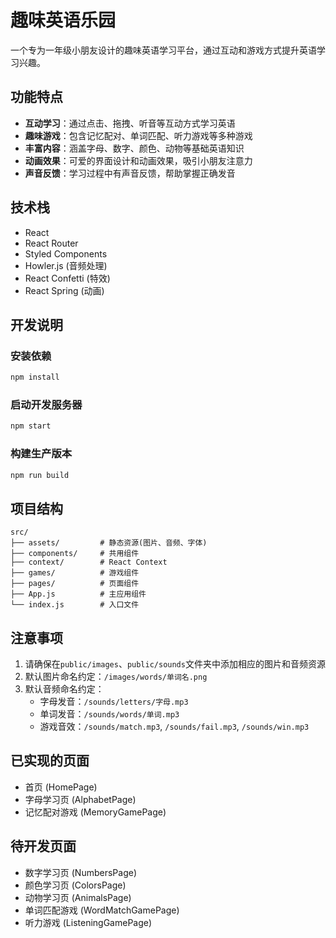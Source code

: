 # 趣味英语乐园

一个专为一年级小朋友设计的趣味英语学习平台，通过互动和游戏方式提升英语学习兴趣。

## 功能特点

- **互动学习**：通过点击、拖拽、听音等互动方式学习英语
- **趣味游戏**：包含记忆配对、单词匹配、听力游戏等多种游戏
- **丰富内容**：涵盖字母、数字、颜色、动物等基础英语知识
- **动画效果**：可爱的界面设计和动画效果，吸引小朋友注意力
- **声音反馈**：学习过程中有声音反馈，帮助掌握正确发音

## 技术栈

- React
- React Router
- Styled Components
- Howler.js (音频处理)
- React Confetti (特效)
- React Spring (动画)

## 开发说明

### 安装依赖

```bash
npm install
```

### 启动开发服务器

```bash
npm start
```

### 构建生产版本

```bash
npm run build
```

## 项目结构

```
src/
├── assets/         # 静态资源(图片、音频、字体)
├── components/     # 共用组件
├── context/        # React Context
├── games/          # 游戏组件
├── pages/          # 页面组件
├── App.js          # 主应用组件
└── index.js        # 入口文件
```

## 注意事项

1. 请确保在`public/images`、`public/sounds`文件夹中添加相应的图片和音频资源
2. 默认图片命名约定：`/images/words/单词名.png`
3. 默认音频命名约定：
   - 字母发音：`/sounds/letters/字母.mp3`
   - 单词发音：`/sounds/words/单词.mp3`
   - 游戏音效：`/sounds/match.mp3`, `/sounds/fail.mp3`, `/sounds/win.mp3`

## 已实现的页面

- 首页 (HomePage)
- 字母学习页 (AlphabetPage)
- 记忆配对游戏 (MemoryGamePage)

## 待开发页面

- 数字学习页 (NumbersPage)
- 颜色学习页 (ColorsPage)
- 动物学习页 (AnimalsPage)
- 单词匹配游戏 (WordMatchGamePage)
- 听力游戏 (ListeningGamePage) 